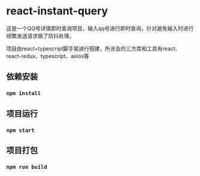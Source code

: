 # react-instant-query

这是一个QQ号详情即时查询项目，输入qq号进行即时查询，针对避免输入时进行频繁发送请求做了防抖处理。

项目由react+typescript脚手架进行搭建，所涉及的三方库和工具有react、react-redux、typescript、axios等

## 依赖安装

### `npm install`

## 项目运行

### `npm start`

## 项目打包

### `npm run build`
